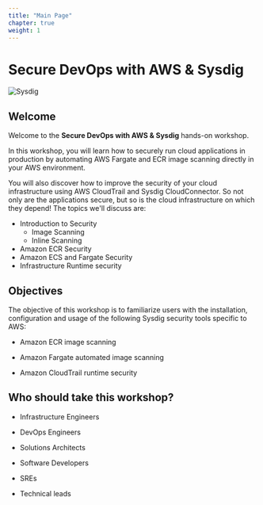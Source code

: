 ```yaml
---
title: "Main Page"
chapter: true
weight: 1
---
```


# Secure DevOps with AWS & Sysdig  

![Sysdig](/images/logo.png)

## Welcome

Welcome to the **Secure DevOps with AWS & Sysdig** hands-on workshop.

In this workshop, you will learn how to securely run cloud applications in production by automating AWS Fargate and ECR image scanning directly in your AWS environment.

You will also discover how to improve the security of your cloud infrastructure using AWS CloudTrail and Sysdig CloudConnector. So not only are the applications secure, but so is the cloud infrastructure on which they depend! The topics we'll discuss are:

 - Introduction to Security
   - Image Scanning
   - Inline Scanning
 - Amazon ECR Security
 - Amazon ECS and Fargate Security
 - Infrastructure Runtime security


## Objectives

The objective of this workshop is to familiarize users with the installation, configuration and usage of the following Sysdig security tools specific to AWS:

 - Amazon ECR image scanning

 - Amazon Fargate automated image scanning

 - Amazon CloudTrail runtime security


## Who should take this workshop?

 - Infrastructure Engineers

 - DevOps Engineers

 - Solutions Architects 

 - Software Developers

 - SREs

 - Technical leads
